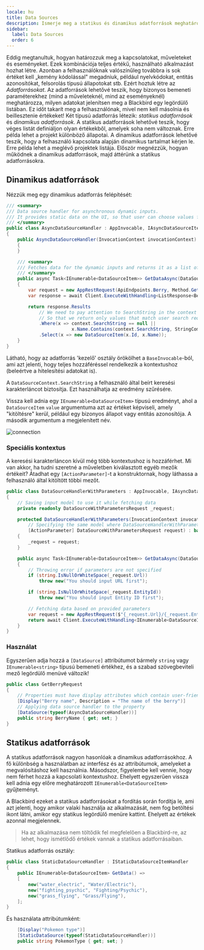 ```yaml
---
locale: hu
title: Data Sources
description: Ismerje meg a statikus és dinamikus adatforrások meghatározását a műveletek és események bemeneteihez.
sidebar:
  label: Data Sources
  order: 6
---
```


Eddig megtanultuk, hogyan határozzuk meg a kapcsolatokat, műveleteket és eseményeket. Ezek kombinációja teljes értékű, használható alkalmazást hozhat létre. Azonban a felhasználóknak valószínűleg továbbra is sok értéket kell „kemény kódolással" megadniuk, például nyelvkódokat, entitás azonosítókat, felsorolás típusú állapotokat stb. Ezért hoztuk létre az _Adatforrásokat_. Az adatforrások lehetővé teszik, hogy bizonyos bemeneti paraméterekhez (mind a műveleteknél, mind az eseményeknél) meghatározza, milyen adatokat jelenítsen meg a Blackbird egy legördülő listában. Ez időt takarít meg a felhasználónak, mivel nem kell másolnia és beillesztenie értékeket! Két típusú adatforrás létezik: _statikus adatforrások_ és _dinamikus adatforrások_. A statikus adatforrások lehetővé teszik, hogy véges listát definiáljon olyan értékekből, amelyek soha nem változnak. Erre példa lehet a projekt különböző állapotai. A dinamikus adatforrások lehetővé teszik, hogy a felhasználó kapcsolata alapján dinamikus tartalmat kérjen le. Erre példa lehet a meglévő projektek listája. Először megnézzük, hogyan működnek a dinamikus adatforrások, majd áttérünk a statikus adatforrásokra.

## Dinamikus adatforrások

Nézzük meg egy dinamikus adatforrás felépítését:

```cs
/// <summary>
/// Data source handler for asynchronous dynamic inputs.
/// It provides static data on the UI, so that user can choose values from the dropdown instead of printing it manually.
/// </summary>
public class AsyncDataSourceHandler : AppInvocable, IAsyncDataSourceItemHandler
{
    public AsyncDataSourceHandler(InvocationContext invocationContext) : base(invocationContext)
    {
    }

    /// <summary>
    /// Fetches data for the dynamic inputs and returns it as a list of options.
    /// </summary>
    public async Task<IEnumerable<DataSourceItem>> GetDataAsync(DataSourceContext context, CancellationToken cancellationToken)
    {
        var request = new AppRestRequest(ApiEndpoints.Berry, Method.Get, Creds);
        var response = await Client.ExecuteWithHandling<ListResponse<Berry>>(request);

        return response.Results
            // We need to pay attention to SearchString in the context
            // So that we return only values that match user search request
            .Where(x => context.SearchString == null ||
                        x.Name.Contains(context.SearchString, StringComparison.OrdinalIgnoreCase))
            .Select(x => new DataSourceItem(x.Id, x.Name));
    }
}
```

Látható, hogy az adatforrás 'kezelő' osztály örökölhet a `BaseInvocable`-ból, ami azt jelenti, hogy teljes hozzáféréssel rendelkezik a kontextushoz (beleértve a hitelesítési adatokat is).

A `DataSourceContext.SearchString` a felhasználó által beírt keresési karakterláncot biztosítja. Ezt használhatja az eredmény szűrésére.

Vissza kell adnia egy `IEnumerable<DataSourceItem>` típusú eredményt, ahol a `DataSourceItem` `value` argumentuma azt az értéket képviseli, amely "kitöltésre" kerül, például egy bizonyos állapot vagy entitás azonosítója. A második argumentum a megjelenített név.

![connection](~/assets/docs/dynamic_input.png)

### Speciális kontextus

A keresési karakterláncon kívül még több kontextushoz is hozzáférhet. Mi van akkor, ha tudni szeretné a műveletben kiválasztott egyéb mezők értékeit? Átadhat egy `[ActionParameter]`-t a konstruktornak, hogy láthassa a felhasználó által kitöltött többi mezőt.

```cs
public class DataSourceHandlerWithParameters : AppInvocable, IAsyncDataSourceItemHandler
{
    // Saving input model to use it while fetching data
    private readonly DataSourceWithParametersRequest _request;

    protected DataSourceHandlerWithParameters(InvocationContext invocationContext,
        // Specifying the same model where DataSourceHandlerWithParameters was added
        [ActionParameter] DataSourceWithParametersRequest request) : base(invocationContext)
    {
        _request = request;
    }

    public async Task<IEnumerable<DataSourceItem>> GetDataAsync(DataSourceContext context, CancellationToken cancellationToken)
    {
        // Throwing error if parameters are not specified
        if (string.IsNullOrWhiteSpace(_request.Url))
            throw new("You should input URL first");

        if (string.IsNullOrWhiteSpace(_request.EntityId))
            throw new("You should input Entity ID first");

        // Fetching data based on provided parameters
        var request = new AppRestRequest($"{_request.Url}/{_request.EntityId}", Method.Get, Creds);
        return await Client.ExecuteWithHandling<IEnumerable<DataSourceItem>>(request);
    }
}
```

### Használat

Egyszerűen adja hozzá a `[DataSource]` attribútumot bármely `string` vagy `IEnumerable<string>` típusú bemeneti értékhez, és a szabad szövegbeviteli mező legördülő menüvé változik!

```cs
public class GetBerryRequest
{
    // Properties must have display attributes which contain user-friendly name of variable
    [Display("Berry name", Description = "The name of the berry")]
    // Applying data source handler to the property
    [DataSource(typeof(AsyncDataSourceHandler))]
    public string BerryName { get; set; }
}
```

## Statikus adatforrások

A statikus adatforrások nagyon hasonlóak a dinamikus adatforrásokhoz. A fő különbség a használatban az interfész és az attribútumok, amelyeket a megvalósításhoz kell használnia. Másodszor, figyelembe kell vennie, hogy nem férhet hozzá a kapcsolati kontextushoz. Ehelyett egyszerűen vissza kell adnia egy előre meghatározott `IEnumerable<DataSourceItem>` gyűjteményt.

A Blackbird ezeket a statikus adatforrásokat a fordítás során fordítja le, ami azt jelenti, hogy amikor valaki használja az alkalmazását, nem fog betöltési ikont látni, amikor egy statikus legördülő menüre kattint. Ehelyett az értékek azonnal megjelennek.

> Ha az alkalmazása nem töltődik fel megfelelően a Blackbird-re, az lehet, hogy ismétlődő értékek vannak a statikus adatforrásaiban.

Statikus adatforrás osztály:

```cs
public class StaticDataSourceHandler : IStaticDataSourceItemHandler
{
    public IEnumerable<DataSourceItem> GetData() =>
    [
        new("water_electric", "Water/Electric"),
        new("fighting_psychic", "Fighting/Psychic"),
        new("grass_flying", "Grass/Flying"),
    ];
}
```

És használata attribútumként:

```cs
    [Display("Pokemon type")]
    [StaticDataSource(typeof(StaticDataSourceHandler))]
    public string PokemonType { get; set; }
```